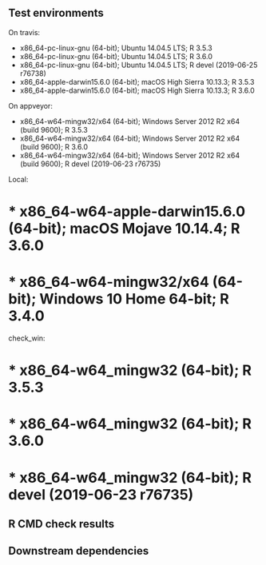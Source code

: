 ## Test environments
On travis:
* x86_64-pc-linux-gnu (64-bit); Ubuntu 14.04.5 LTS;  R 3.5.3
* x86_64-pc-linux-gnu (64-bit); Ubuntu 14.04.5 LTS;  R 3.6.0
* x86_64-pc-linux-gnu (64-bit); Ubuntu 14.04.5 LTS;  R devel (2019-06-25 r76738)
*  x86_64-apple-darwin15.6.0 (64-bit); macOS High Sierra 10.13.3; R 3.5.3
*  x86_64-apple-darwin15.6.0 (64-bit); macOS High Sierra 10.13.3; R 3.6.0

On appveyor:
* x86_64-w64-mingw32/x64 (64-bit); Windows Server 2012 R2 x64 (build 9600); R 3.5.3
* x86_64-w64-mingw32/x64 (64-bit); Windows Server 2012 R2 x64 (build 9600); R 3.6.0
* x86_64-w64-mingw32/x64 (64-bit); Windows Server 2012 R2 x64 (build 9600); R devel (2019-06-23 r76735)

Local:
# * x86_64-w64-apple-darwin15.6.0 (64-bit); macOS Mojave 10.14.4; R 3.6.0
# * x86_64-w64-mingw32/x64 (64-bit); Windows 10 Home 64-bit; R 3.4.0

check_win:
# * x86_64-w64_mingw32 (64-bit); R 3.5.3
# * x86_64-w64_mingw32 (64-bit); R 3.6.0
# * x86_64-w64_mingw32 (64-bit); R devel (2019-06-23 r76735)

## R CMD check results


## Downstream dependencies

